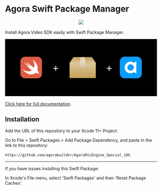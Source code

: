 # Agora Swift Package Manager

<p align="center">
  <img src="https://github.com/AgoraIO/AgoraRtcEngine_iOS/actions/workflows/swiftpm-resolve.yml/badge.svg"/>
</p>
Install Agora Video SDK easily with Swift Package Manager.

![](media/swiftpm-agora.png)

[Click here for full documentation](https://docs.agora.io/en/Video/landing-page?platform=iOS).

## Installation

Add the URL of this repository to your Xcode 11+ Project.

Go to File > Swift Packages > Add Package Dependency, and paste in the link to this repository:

`https://github.com/agorabuilder/AgoraRtcEngine_Special_iOS`

---

If you have issues installing this Swift Package:

In Xcode's File menu, select 'Swift Packages' and then 'Reset Package Caches'.
